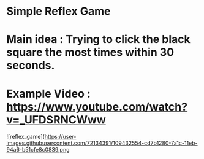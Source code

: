 # Simple Reflex Game 
# Main idea : Trying to click the black square the most times within 30 seconds.
# Example Video : https://www.youtube.com/watch?v=_UFDSRNCWww
![reflex_game](https://user-images.githubusercontent.com/72134391/109432554-cd7b1280-7a1c-11eb-94a6-b51cfe8c0839.png
